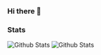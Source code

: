 ### Hi there 👋

### Stats
![Github Stats](https://github-readme-stats.vercel.app/api?username=snowythefoxxo&count_private=true&line_height=21&show_icons=true&hide_border=true&theme=tokyonight)
![Github Stats](https://github-readme-stats.vercel.app/api/top-langs/?username=snowythefoxxo&layout=compact&card_width=250&hide_border=true&langs_count=8&theme=tokyonight)
